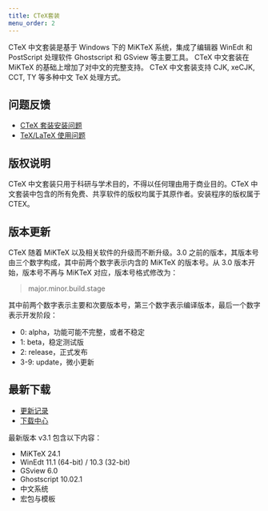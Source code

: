 ```yaml
---
title: CTeX套装
menu_order: 2
---
```

CTeX 中文套装是基于 Windows 下的 MiKTeX 系统，集成了编辑器 WinEdt 和 PostScript 处理软件 Ghostscript 和 GSview 等主要工具。 CTeX 中文套装在 MiKTeX 的基础上增加了对中文的完整支持。 CTeX 中文套装支持 CJK, xeCJK, CCT, TY 等多种中文 TeX 处理方式。

## 问题反馈

- [CTeX 套装安装问题](https://github.com/Aloft-Lab/CTeX-Installer/issues)
- [TeX/LaTeX 使用问题](https://github.com/CTeX-org/forum/issues)

## 版权说明

CTeX 中文套装只用于科研与学术目的，不得以任何理由用于商业目的。CTeX 中文套装中包含的所有免费、共享软件的版权均属于其原作者。安装程序的版权属于 CTEX。

## 版本更新

CTeX 随着 MiKTeX 以及相关软件的升级而不断升级。3.0 之前的版本，其版本号由三个数字构成，其中前两个数字表示内含的 MiKTeX 的版本号。从 3.0 版本开始，版本号不再与 MiKTeX 对应，版本号格式修改为：

> major.minor.build.stage

其中前两个数字表示主要和次要版本号，第三个数字表示编译版本，最后一个数字表示开发阶段：

- 0: alpha，功能可能不完整，或者不稳定
- 1: beta，稳定测试版
- 2: release，正式发布
- 3-9: update，微小更新

## 最新下载

- [更新记录](./release-notes.md)
- [下载中心](./download.md)

最新版本 v3.1 包含以下内容：
- MiKTeX 24.1
- WinEdt 11.1 (64-bit) / 10.3 (32-bit)
- GSview 6.0
- Ghostscript 10.02.1
- 中文系统
- 宏包与模板
